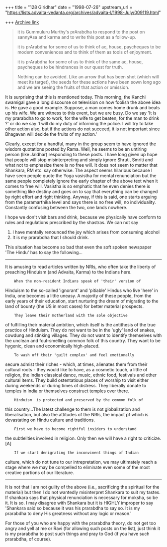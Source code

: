 +++
title = "128 Giridhar"
date = "1998-07-26"
upstream_url = "https://lists.advaita-vedanta.org/archives/advaita-l/1998-July/009119.html"

+++
[Archive link](https://lists.advaita-vedanta.org/archives/advaita-l/1998-July/009119.html)

>it is Gummuluru Murthy's prArabdha to respond to the post on sannyAsa and
>karma and to write this post as a follow-up.
>
>it is prArabdha for some of us to think of ac, house, paycheques to be
>modern conveniences and to think of them as tools of enjoyment.
>
>it is prArabdha for some of us to think of the same ac, house, paycheques
>to be hindrances in our quest for truth.
>
>Nothing can be avoided. Like an arrow that has been shot (which will meet
>its target), the seeds for these actions have been sown long ago and we
>are seeing the fruits of that action or omission.

It is surprising that this is mentioned today. This morning, the Kanchi
swamigal
gave a long discourse on television on how foolish the above idea is. He
gave a good example. Suppose, a man comes home drunk and beats up his wife.
We are witness to this event, but we are busy. Do we say 'It is my
prarabdha to go to work, for the wife to get beaten, for the man to drink
?' or do we say 'I will do my duty of informing the police. I will try to
take other action also, but if the actions do not succeed, it is not
important since Bhagavan will decide the fruits of my action.'

Clearly, except for a handful, many in the group seem to have ignored the
wisdom quotations posted by Rama. Well, he seems to be an untiring person
(like Jaldhar) responding to these posts. I have long given up hope that
people will stop misinterpreting and simply ignore Shruti, Smriti and what
not to emphasize there is no free will. It does not seem to matter that
Shankara, RM etc. say otherwise. The aspect seems hilarious because I have
seen people quote the Yoga vasistha for mental renunciation but the same
people completely ignore the early chapter of the above text when it comes
to free will. Vasistha is so emphatic that he even denies there is
something like destiny and goes on to say that everything can be changed by
right effort and right thinking. Anyway, if this is said, one starts
arguing from the paramarthika level and says there is no free will, no
individuality. Constantly confusing between the two, one lands nowhere.

I hope we don't visit bars and drink, because we physically have
conform to rules and regulations prescribed by the shastras. We
can not say

1. I have mentally renounced the joy which arises from consuming
alcohol
2. It is my prarabdha that I should drink.



This situation has become so bad that even the soft spoken newspaper 'The
Hindu' has to say the following...

-----

It is amusing to read articles written by NRIs, who often take the
liberty of preaching Hinduism (and Advaita, Karma) to the Indians
here.

        When the non-resident Indians speak of 'their' version of
Hinduism to the so-called 'ignorant' and 'pitiable' Hindus who
live 'here' in India, one becomes a little uneasy. A majority of these
people, from the early years of their education, start nurturing
the dream of migrating to the land of bounty (the US in most cases)
for better material prospects.

        They leave their motherland with the sole objective
of fulfilling their material ambition, which itself is the antithesis
of the true practice of Hinduism. They do not want to be in the
'ugly' land of snakes, cowdung and stinking villages. They do not
want to identify themselves with the unclean and foul-smelling
common folk of this country. They want to be hygenic, clean and
economically high-placed.

        To wash off their 'guilt complex' and feel emotionally
secure admist their riches - which, at times, alienates them from
their cultural roots - they would like to have, as a cosmetic touch,
a little of religion, the Indian classical dance, music, ethnic food,
festivals and other cultural items. They build ostentatious
places of worship to visit either during weekends or during times
of distress. They liberally donate to temples in India or themselves
construct temples over there.

        Hinduism  is protected and preserved by the common folk of
this country...The latest challenge to them is not globalization
and liberalisation, but also the attitudes of the NRIs, the impact
pf which is devastating on Hindu culture and traditions.

        First we have to become rightful insiders to understand
the subtlelities involved in religion. Only then we will have a
right to criticize. [A]

        If we start denigrating the inconvinent things of Indian
culture, which do not tune to our intrepretation, we may ultimately
reach a stage where we may be compelled to eliminate even some of
the most creative portions of our literature.

-------------

It is not that I am not guilty of the above (i.e., sacrificing the
spiritual for the material) but then I do not wantedly misinterpret
Shankara to suit my tastes. If shankara says that physical renunciation is
necessary for moksha, so be it. It is so. I may disagree with Shankara but
it is HIGHLY improper to say 'Shankara said so because it was his prarabdha
to say so. It is my prarabdha to deny His greatness without any logic or
reason.'

For those of you who are happy with the prarabdha theory, do not get too
angry and yell at me or Ravi (for allowing such posts on the list), just
think it is my prarabdha to post such things and pray to God (if you have
such prarabdha, of course).


